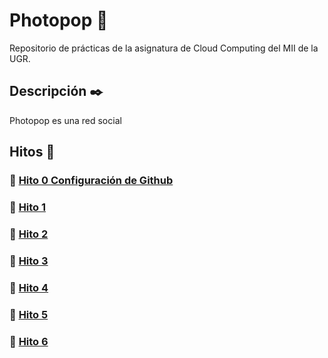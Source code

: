 # Photopop :iphone:
Repositorio de prácticas de la asignatura de Cloud Computing del MII de la UGR.

## Descripción :black_nib:

Photopop es una red social 

## Hitos :pushpin:

### :round_pushpin: [Hito 0 Configuración de Github](docs/hito0/hito0.md)
### :round_pushpin: [Hito 1]()
### :round_pushpin: [Hito 2]()
### :round_pushpin: [Hito 3]()
### :round_pushpin: [Hito 4]()
### :round_pushpin: [Hito 5]()
### :round_pushpin: [Hito 6]()
  


